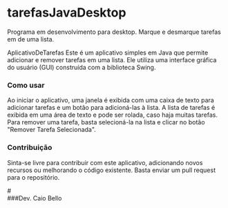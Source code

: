 # tarefasJavaDesktop
Programa em desenvolvimento para desktop. Marque e desmarque tarefas em de uma lista.

AplicativoDeTarefas
Este é um aplicativo simples em Java que permite adicionar e remover tarefas em uma lista. Ele utiliza uma interface gráfica do usuário (GUI) construída com a biblioteca Swing.

### Como usar
Ao iniciar o aplicativo, uma janela é exibida com uma caixa de texto para adicionar tarefas e um botão para adicioná-las à lista. A lista de tarefas é exibida em uma área de texto e pode ser rolada, caso haja muitas tarefas. Para remover uma tarefa, basta selecioná-la na lista e clicar no botão "Remover Tarefa Selecionada".

### Contribuição
Sinta-se livre para contribuir com este aplicativo, adicionando novos recursos ou melhorando o código existente. Basta enviar um pull request para o repositório.




#<br>
###Dev. Caio Bello

